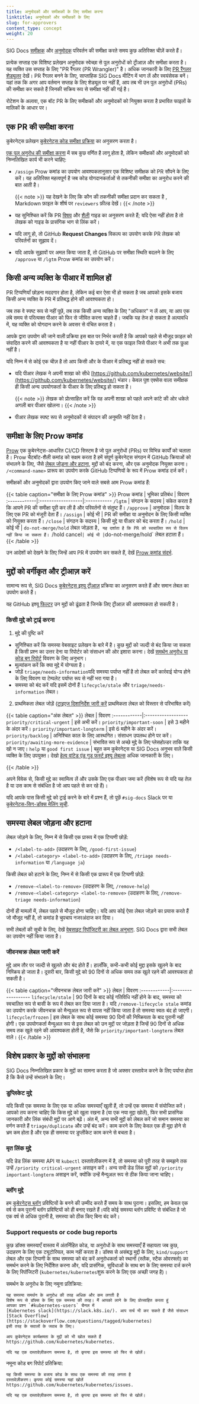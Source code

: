 ```yaml
---
title: अनुमोदकों और समीक्षकों के लिए समीक्षा करना
linktitle: अनुमोदकों और समीक्षकों के लिए
slug: for-approvers
content_type: concept
weight: 20
---
```


<!-- अवलोकन -->

SIG Docs [समीक्षक](/docs/contribute/participate/#reviewers) और
[अनुमोदक](/docs/contribute/participate/#approvers) परिवर्तन की समीक्षा करते समय
कुछ अतिरिक्त चीज़ें करते हैं।

प्रत्येक सप्ताह एक विशिष्ट प्रलेखन अनुमोदक स्वेच्छा से पुल अनुरोधों को ट्रीआज़ और समीक्षा करता है। यह व्यक्ति उस सप्ताह के लिए "PR रैंगलर (PR Wrangler)" है। 
अधिक जानकारी के लिए [PR रैंगलर शेड्यूलर](https://github.com/kubernetes/website/wiki/PR-Wranglers) देखें। PR रैंगलर बनने के लिए, साप्ताहिक SIG Docs मीटिंग में भाग लें और स्वयंसेवक बनें। यहां तक कि अगर आप वर्तमान सप्ताह के लिए शेड्यूल पर नहीं हैं, आप  तब भी उन पुल अनुरोधों (PRs) की समीक्षा कर सकते हैं जिनकी सक्रिय रूप से समीक्षा नहीं की गई है।

रोटेशन के अलावा, एक बॉट PR के लिए समीक्षकों और अनुमोदकों को नियुक्त करता है प्रभावित फाइलों के मालिकों के आधार पर।

<!-- body -->

## एक PR की समीक्षा करना

कुबेरनेट्स प्रलेखन [कुबेरनेट्स कोड समीक्षा प्रक्रिया](https://github.com/kubernetes/community/blob/master/contributors/guide/owners.md#the-code-review-process) का अनुसरण करता है।

[एक पुल अनुरोध की समीक्षा करना](/docs/contribute/review/reviewing-prs) में सब कुछ वर्णित है लागू होता है, लेकिन समीक्षकों और अनुमोदकों को निम्नलिखित कार्य भी करने चाहिए:

- `/assign` Prow कमांड का उपयोग आवश्यकतानुसार एक विशिष्ट समीक्षक को PR सौंपने के लिए करें। यह अतिरिक्त महत्वपूर्ण है जब कोड योगदानकर्ताओं से तकनीकी समीक्षा का अनुरोध करने की बात आती है।

  {{< note >}}
  यह देखने के लिए कि कौन की तकनीकी समीक्षा  प्रदान कर सकता है , Markdown फ़ाइल के शीर्ष पर  `reviewers` फ़ील्ड देखें।
  {{< /note >}}

- यह सुनिश्चित करें कि PR [विषय](/docs/contribute/style/content-guide/) और [शैली](/docs/contribute/style/style-guide/) गाइड का अनुसरण करते हैं; यदि ऐसा नहीं होता है तो लेखक को गाइड के प्रासंगिक भाग से लिंक करें।
- यदि लागू हो, तो GitHub **Request Changes** विकल्प का उपयोग करके PR लेखक को परिवर्तनों का सुझाव दें।
- यदि आपके सुझावों पर अमल किया जाता हैं, तो GitHub पर समीक्षा स्थिति बदलने के लिए
`/approve` या `/lgtm` Prow कमांड का उपयोग करें।

## किसी अन्य व्यक्ति के पीआर में शामिल हों

PR टिप्पणियाँ छोड़ना मददगार होता है, लेकिन कई बार ऐसा भी हो सकता है जब आपको इसके बजाय किसी अन्य व्यक्ति के PR में प्रतिबद्ध होने की आवश्यकता हो।

जब तक वे स्पष्ट रूप से नहीं पूछें, तब तक किसी अन्य व्यक्ति के लिए "अधिकार" न लें आप, या आप एक लंबे समय से परित्यक्त पीआर को फिर से जीवित करना चाहते हैं। जबकि यह तेज हो सकता है अल्पावधि में, यह व्यक्ति को योगदान करने के अवसर से वंचित करता है।

आपके द्वारा उपयोग की जाने वाली प्रक्रिया इस बात पर निर्भर करती है कि आपको पहले से मौजूद फ़ाइल को संपादित करने की आवश्यकता है या नहीं पीआर के दायरे में, या एक फाइल जिसे पीआर ने अभी तक छुआ नहीं है।


यदि निम्न में से कोई एक चीज़ है तो आप किसी और के पीआर में प्रतिबद्ध नहीं हो सकते सच:

- यदि पीआर लेखक ने अपनी शाखा को सीधे
  [https://github.com/kubernetes/website/](https://github.com/kubernetes/website/) भंडार। केवल पुश एक्सेस वाला समीक्षक ही किसी अन्य उपयोगकर्ता के पीआर के लिए प्रतिबद्ध हो सकता है।

  {{< note >}}
  लेखक को प्रोत्साहित करें कि वह अपनी शाखा को पहले अपने कांटे की ओर धकेले
  अगली बार पीआर खोलना।
  {{< /note >}}

- पीआर लेखक स्पष्ट रूप से अनुमोदकों से संपादन की अनुमति नहीं देता है।

## समीक्षा के लिए Prow कमांड

[Prow](https://github.com/kubernetes/test-infra/blob/master/prow/README.md) एक
कुबेरनेट्स-आधारित CI/CD सिस्टम है जो पुल अनुरोधों (PRs) पर विभिन्न कार्यों को चलाता है।
Prow चैटबॉट-शैली कमांड को सक्षम करता है हमें संपूर्ण कुबेरनेट्स संगठन में GitHub क्रियाओं को
संभालने के लिए, जैसे [लेबल जोड़ना और हटाना](#adding-and-removing-issue-labels), मुद्दों को बंद करना, और एक अनुमोदक नियुक्त करना। `/<command-name>` प्रारूप का उपयोग करके GitHub टिप्पणियों के रूप में Prow कमांड दर्ज करें।

समीक्षकों और अनुमोदकों द्वारा उपयोग किए जाने वाले सबसे आम Prow कमांड हैं:

{{< table caption="समीक्षा के लिए Prow कमांड" >}}
Prow कमांड | भूमिका प्रतिबंध | विवरण
:------------|:------------------|:-----------
`/lgtm` | संगठन के सदस्य | संकेत करता है कि आपने PR की समीक्षा पूरी कर ली है और परिवर्तनों से संतुष्ट हैं।
`/approve` | अनुमोदक | विलय के लिए एक PR को मंजूरी देता हैं।
`/assign` | कोई भी | PR की समीक्षा या अनुमोदन के लिए किसी व्यक्ति को नियुक्त करता हैं।
`/close` | संगठन के सदस्य | किसी मुद्दे या पीआर को बंद करता हैं।
`/hold` | कोई भी | `do-not-merge/hold` लेबल जोड़ता है`, यह दर्शाता है कि PR को स्वचालित रूप से विलय नहीं किया जा सकता हैं।
`/hold cancel` | कोई भी | `do-not-merge/hold` लेबल हटाता हैं।
{{< /table >}}

उन आदेशों को देखने के लिए जिन्हें आप PR में उपयोग कर सकते हैं, देखें
[Prow कमांड संदर्भ](https://prow.k8s.io/command-help?repo=kubernetes%2Fwebsite).

##  मुद्दों को वर्गीकृत और ट्रीआज़ करें


सामान्य रूप  से, SIG Docs [कुबेरनेट्स इश्यू ट्रीआज़](https://github.com/kubernetes/community/blob/master/contributors/guide/issue-triage.md) प्रक्रिया का अनुसरण करते हैं और समान लेबल का उपयोग करते हैं।


यह GitHub इश्यू [फिल्टर](https://github.com/kubernetes/website/issues?q=is%3Aissue+is%3Aopen+-label%3Apriority%2Fbacklog+-label%3Apriority%2Fimportant-longterm+-label%3Apriority%2Fimportant-soon+-label%3Atriage%2Fneeds-information+-label%3Atriage%2Fsupport+sort%3Acreated-asc)
उन मुद्दों को ढूंढता है जिनके लिए ट्रीआज़ की आवश्यकता हो सकती है।

### किसी मुद्दे को ट्राई करना

1. मुद्दे की पुष्टि करें
  - सुनिश्चित करें कि समस्या वेबसाइट प्रलेखन के बारे में है। कुछ मुद्दों को जल्दी से बंद किया जा सकता है
    किसी प्रश्न का उत्तर देना या रिपोर्टर को संसाधन की ओर इशारा करना। देखें
    [समर्थन अनुरोध या कोड बग रिपोर्ट](#support-requests-or-code-bug-reports) विवरण के लिए अनुभाग।
  - मूल्यांकन करें कि क्या मुद्दे में योग्यता है।
  - जोड़ें `triage/needs-information`यदि समस्या पर्याप्त नहीं है तो लेबल करें
    कार्रवाई योग्य होने के लिए विवरण या टेम्पलेट पर्याप्त रूप से नहीं भरा गया है।
  - समस्या को बंद करें यदि इसमें दोनों हैं `lifecycle/stale` और `triage/needs-information` लेबल।

2. प्राथमिकता लेबल जोड़ें ([ट्राइएज दिशानिर्देश जारी करें](https://github.com/kubernetes/community/blob/master/contributors/guide/issue-triage.md#define-priority) प्राथमिकता लेबल को विस्तार से परिभाषित करें)

  {{< table caption="अंक लेबल" >}}
  लेबल | विवरण
  :------------|:------------------
  `priority/critical-urgent` | इसे अभी करें।
  `priority/important-soon` | इसे 3 महीने के अंदर करें।
  `priority/important-longterm` | इसे 6 महीने के अंदर करें।
  `priority/backlog` | अनिश्चित काल के लिए आस्थगित। संसाधन उपलब्ध होने पर करें।
  `priority/awaiting-more-evidence` | संभावित रूप से अच्छे मुद्दे के लिए प्लेसहोल्डर ताकि यह खो न जाए।
  `help` या `good first issue` | बहुत कम कुबेरनेट्स या SIG Docs अनुभव वाले किसी व्यक्ति के लिए उपयुक्त। देखो [हेल्प वांटेड एंड गुड फर्स्ट इश्यू लेबल्स](https://kubernetes.dev/docs/guide/help-wanted/) अधिक जानकारी के लिए।

  {{< /table >}}

  अपने विवेक से, किसी मुद्दे का स्वामित्व लें और उसके लिए एक पीआर जमा करें
  (विशेष रूप से यदि यह तेज़ है या उस काम से संबंधित है जो आप पहले से कर रहे हैं)।

यदि आपके पास किसी मुद्दे को ट्राई करने के बारे में प्रश्न हैं, तो पूछें `#sig-docs` Slack पर या [कुबेरनेट्स-सिग-डॉक्स मेलिंग सूची](https://groups.google.com/forum/#!forum/kubernetes-sig-docs).

## समस्या लेबल जोड़ना और हटाना

लेबल जोड़ने के लिए, निम्न में से किसी एक प्रारूप में एक टिप्पणी छोड़ें:

- `/<label-to-add>` (उदाहरण के लिए, `/good-first-issue`)
- `/<label-category> <label-to-add>` (उदाहरण के लिए, `/triage needs-information` या `/language ja`)

किसी लेबल को हटाने के लिए, निम्न में से किसी एक प्रारूप में एक टिप्पणी छोड़ें:

- `/remove-<label-to-remove>` (उदाहरण के लिए, `/remove-help`)
- `/remove-<label-category> <label-to-remove>` (उदाहरण के लिए, `/remove-triage needs-information`)

दोनों ही मामलों में, लेबल पहले से मौजूद होना चाहिए। यदि आप कोई ऐसा लेबल जोड़ने का प्रयास करते हैं जो मौजूद नहीं है, तो कमांड है
चुपचाप नजरअंदाज कर दिया।

सभी लेबलों की सूची के लिए, देखें [वेबसाइट रिपॉजिटरी का लेबल अनुभाग](https://github.com/kubernetes/website/labels). SIG Docs द्वारा सभी लेबल का उपयोग नहीं किया जाता है।

### जीवनचक्र लेबल जारी करें
मुद्दे आम तौर पर जल्दी से खुलते और बंद होते हैं।
हालाँकि, कभी-कभी कोई मुद्दा इसके खुलने के बाद निष्क्रिय हो जाता है।
दूसरी बार, किसी मुद्दे को 90 दिनों से अधिक समय तक खुले रहने की आवश्यकता हो सकती है।

{{< table caption="जीवनचक्र लेबल जारी करें" >}}
लेबल | विवरण
:------------|:------------------
`lifecycle/stale` | 90 दिनों के बाद कोई गतिविधि नहीं होने के बाद, समस्या को स्वचालित रूप से बासी के रूप में लेबल कर दिया जाता है। यदि `/remove-lifecycle stale` कमांड का उपयोग करके जीवनचक्र को मैन्युअल रूप से वापस नहीं किया जाता है तो समस्या स्वतः बंद हो जाएगी।
`lifecycle/frozen` | इस लेबल के साथ कोई समस्या 90 दिनों की निष्क्रियता के बाद पुरानी नहीं होगी। एक उपयोगकर्ता मैन्युअल रूप से इस लेबल को उन मुद्दों पर जोड़ता है जिन्हें 90 दिनों से अधिक समय तक खुले रहने की आवश्यकता होती है, जैसे कि `priority/important-longterm` लेबल वाले।
{{< /table >}}

## विशेष प्रकार के मुद्दों को संभालना

SIG Docs निम्नलिखित प्रकार के मुद्दों का सामना करता है जो अक्सर दस्तावेज करने के लिए पर्याप्त होता है कि कैसे उन्हें संभालने के लिए।

### डुप्लिकेट मुद्दे

यदि किसी एक समस्या के लिए एक या अधिक समस्याएँ खुली हैं, तो उन्हें एक समस्या में संयोजित करें।
आपको तय करना चाहिए कि किस मुद्दे को खुला रखना है (या
एक नया मुद्दा खोलें), फिर सभी प्रासंगिक जानकारी और लिंक संबंधी मुद्दों पर आगे बढ़ें।
अंत में, अन्य सभी मुद्दों को लेबल करें जो समान समस्या का वर्णन करते हैं `triage/duplicate` और उन्हें बंद करें। काम करने के लिए केवल एक ही मुद्दा होने से भ्रम कम होता है
और एक ही समस्या पर डुप्लीकेट काम करने से बचता है।

### मृत लिंक मुद्दे

यदि डेड लिंक समस्या API या `kubectl` दस्तावेज़ीकरण में है, तो समस्या को पूरी तरह से समझने तक उन्हें `/priority critical-urgent` असाइन करें। अन्य सभी डेड लिंक मुद्दों को `/priority important-longterm` असाइन करें, क्योंकि उन्हें मैन्युअल रूप से ठीक किया जाना चाहिए।

### ब्लॉग मुद्दे

हम [कुबेरनेट्स ब्लॉग](/blog/) प्रविष्टियों के बनने की उम्मीद करते हैं
समय के साथ पुराना। इसलिए, हम केवल एक वर्ष से कम पुरानी ब्लॉग प्रविष्टियों को ही बनाए रखते हैं।यदि कोई समस्या ब्लॉग प्रविष्टि से संबंधित है जो एक वर्ष से अधिक पुरानी है, समस्या को ठीक किए बिना बंद करें।

### Support requests or code bug reports

कुछ डॉक्स समस्याएँ वास्तव में अंतर्निहित कोड, या अनुरोधों के साथ समस्याएँ हैं
सहायता जब कुछ, उदाहरण के लिए एक ट्यूटोरियल, काम नहीं करता है।
डॉक्स से असंबद्ध मुद्दों के लिए, `kind/support` लेबल और एक टिप्पणी के साथ समस्या को बंद करें अनुरोधकर्ता को स्थानों (स्लैक, स्टैक ओवरफ्लो) का समर्थन करने के लिए निर्देशित करना और, यदि प्रासंगिक, सुविधाओं के साथ बग के लिए समस्या दर्ज करने के लिए रिपॉजिटरी (`kubernetes/kubernetes`शुरू करने के लिए एक अच्छी जगह है)।

समर्थन के अनुरोध के लिए नमूना प्रतिक्रिया:

```none
यह समस्या समर्थन के अनुरोध की तरह अधिक और कम लगती है
विशेष रूप से डॉक्स के लिए एक समस्या की तरह। मैं आपको लाने के लिए प्रोत्साहित करता हूं
आपका प्रश्न `#kubernetes-users` चैनल में
[Kubernetes slack](https://slack.k8s.io/). आप सर्च भी कर सकते हैं जैसे संसाधन
[Stack Overflow](https://stackoverflow.com/questions/tagged/kubernetes)
इसी तरह के सवालों के जवाब के लिए।

आप कुबेरनेट्स कार्यक्षमता के मुद्दों को भी खोल सकते हैं
https://github.com/kubernetes/kubernetes.

यदि यह एक दस्तावेज़ीकरण समस्या है, तो कृपया इस समस्या को फिर से खोलें।
```

नमूना कोड बग रिपोर्ट प्रतिक्रिया:

```none
यह किसी समस्या के बजाय कोड के साथ एक समस्या की तरह लगता है
दस्तावेज़ीकरण। कृपया कोई समस्या यहां खोलें
https://github.com/kubernetes/kubernetes/issues.

यदि यह एक दस्तावेज़ीकरण समस्या है, तो कृपया इस समस्या को फिर से खोलें।
```

